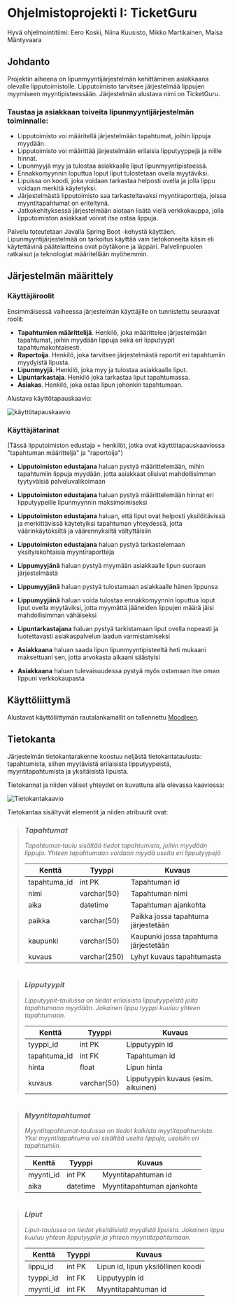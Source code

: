 # Ohjelmistoprojekti I: TicketGuru

Hyvä ohjelmointitiimi: Eero Koski, Niina Kuusisto, Mikko Martikainen, Maisa Mäntyvaara

## Johdanto

Projektin aiheena on lipunmyyntijärjestelmän kehittäminen asiakkaana olevalle lipputoimistolle. Lipputoimisto tarvitsee järjestelmää lippujen myymiseen myyntipisteessään. Järjestelmän alustava nimi on TicketGuru.

### Taustaa ja asiakkaan toiveita lipunmyyntijärjestelmän toiminnalle:
* Lipputoimisto voi määritellä järjestelmään tapahtumat, joihin lippuja myydään. 
* Lipputoimisto voi määrittää järjestelmään erilaisia lipputyyppejä ja niille hinnat.
* Lipunmyyjä myy ja tulostaa asiakkaalle liput lipunmyyntipisteessä. 
* Ennakkomyynnin loputtua loput liput tulostetaan ovella myytäviksi. 
* Lipuissa on koodi, joka voidaan tarkastaa helposti ovella ja jolla lippu voidaan merkitä käytetyksi.
* Järjestelmästä lipputoimisto saa tarkasteltavaksi myyntiraportteja, joissa myyntitapahtumat on eriteltynä.
* Jatkokehityksessä järjestelmään aiotaan lisätä vielä verkkokauppa, jolla lipputoimiston asiakkaat voivat itse ostaa lippuja.

Palvelu toteutetaan Javalla Spring Boot -kehystä käyttäen. Lipunmyyntijärjestelmää on tarkoitus käyttää vain tietokoneelta käsin eli käytettävinä päätelaitteina ovat pöytäkone ja läppäri. Palvelinpuolen ratkaisut ja teknologiat määritellään myöhemmin.

## Järjestelmän määrittely
### Käyttäjäroolit
Ensimmäisessä vaiheessa järjestelmän käyttäjille on tunnistettu seuraavat roolit:
* **Tapahtumien määrittelijä**. Henkilö, joka määrittelee järjestelmään tapahtumat, joihin myydään lippuja sekä eri lipputyypit tapahtumakohtaisesti.
* **Raportoija**. Henkilö, joka tarvitsee järjestelmästä raportit eri tapahtumiin myydyistä lipusta.
* **Lipunmyyjä**. Henkilö, joka myy ja tulostaa asiakkaalle liput.
* **Lipuntarkastaja**. Henkilö joka tarkastaa liput tapahtumassa.
* **Asiakas**. Henkilö, joka ostaa lipun johonkin tapahtumaan.

Alustava käyttötapauskaavio:

![käyttötapauskaavio](https://github.com/mmantyva/ohjelmistoprojekti1/blob/develop/roolit1.jpg)

### Käyttäjätarinat

(Tässä lipputoimiston edustaja = henkilöt, jotka ovat käyttötapauskaaviossa "tapahtuman määritteljä" ja "raportoija")
* **Lipputoimiston edustajana** haluan pystyä määrittelemään, mihin tapahtumiin lippuja myydään, jotta asiakkaat olisivat mahdollisimman tyytyväisiä palveluvalikoimaan
* **Lipputoimiston edustajana** haluan pystyä määrittelemään hinnat eri lipputyypeille lipunmyynnin maksimoimiseksi
* **Lipputoimiston edustajana** haluan, että liput ovat helposti yksilöitävissä ja merkittävissä käytetyiksi tapahtuman yhteydessä, jotta väärinkäytöksiltä ja väärennyksiltä vältyttäisiin
* **Lipputoimiston edustajana** haluan pystyä tarkastelemaan yksityiskohtaisia myyntiraportteja

* **Lippumyyjänä** haluan pystyä myymään asiakkaalle lipun suoraan järjestelmästä
* **Lippumyyjänä** haluan pystyä tulostamaan asiakkaalle hänen lippunsa
* **Lippumyyjänä** haluan voida tulostaa ennakkomyynnin loputtua loput liput ovella myytäviksi, jotta myymättä jääneiden lippujen määrä jäisi mahdollisimman vähäiseksi

* **Lipuntarkastajana** haluan pystyä tarkistamaan liput ovella nopeasti ja luotettavasti asiakaspalvelun laadun varmistamiseksi

* **Asiakkaana** haluan saada lipun lipunmyyntipisteeltä heti mukaani maksettuani sen, jotta arvokasta aikaani säästyisi
* **Asiakkaana** haluan tulevaisuudessa pystyä myös ostamaan itse oman lippuni verkkokaupasta


## Käyttöliittymä

Alustavat käyttöliittymän rautalankamallit on tallennettu [Moodleen](https://hhmoodle.haaga-helia.fi/pluginfile.php/2113426/mod_resource/content/1/TicketGuru%20UI.pdf).

## Tietokanta
Järjestelmän tietokantarakenne koostuu neljästä tietokantataulusta: tapahtumista, siihen myytävistä erilaisista lipputyypeistä, myyntitapahtumista ja yksitäisistä lipuista.

Tietokannat ja niiden väliset yhteydet on kuvattuna alla olevassa kaaviossa:

![Tietokantakaavio](https://github.com/mmantyva/ohjelmistoprojekti1/blob/develop/tietokanta.jpg)

Tietokantaa sisältyvät elementit ja niiden atribuutit ovat:

> ### _Tapahtumat_
> _Tapahtumat-taulu sisältää tiedot tapahtumista, joihin myydään lippuja. Yhteen tapahtumaan voidaan myydä useita eri lipputyypejä_
>
> Kenttä | Tyyppi | Kuvaus
> ------ | ------ | ------
> tapahtuma_id | int PK | Tapahtuman id
> nimi | varchar(50) |  Tapahtuman nimi
> aika | datetime | Tapahtuman ajankohta
> paikka | varchar(50) | Paikka jossa tapahtuma järjestetään
> kaupunki | varchar(50) | Kaupunki jossa tapahtuma järjestetään
> kuvaus | varchar(250) | Lyhyt kuvaus tapahtumasta
#

> ### _Lipputyypit_
> _Lipputyypit-taulussa on tiedot erilaisista lipputyypeistä joita tapahtumaan myydään. Jokainen lippu tyyppi kuuluu yhteen tapahtumaan._
>
> Kenttä | Tyyppi | Kuvaus
> ------ | ------ | ------
> tyyppi_id | int PK | Lipputyypin id
> tapahtuma_id | int FK |  Tapahtuman id
> hinta | float | Lipun hinta
> kuvaus | varchar(50) | Lipputyypin kuvaus (esim. aikuinen)
#
> ### _Myyntitapahtumat_
> _Myyntitapahtumat-taulussa on tiedot kaikista myytitapahtumista. Yksi myyntitapahtuma voi sisältää useita lippuja, useisiin eri tapahtumiin._
>
> Kenttä | Tyyppi | Kuvaus
> ------ | ------ | ------
> myynti_id | int PK | Myyntitapahtuman id
> aika | datetime |  Myyntitapahtuman ajankohta
#
> ### _Liput_
> _Liput-taulussa on tiedot yksitäisistä myydistä lipuista. Jokainen lippu kuuluu yhteen lipputyypiin ja yhteen myyntitapahtumaan._
>
> Kenttä | Tyyppi | Kuvaus
> ------ | ------ | ------
> lippu_id | int PK | Lipun id, lipun yksilöllinen koodi
> tyyppi_id | int FK |  Lipputyypin id
> myynti_id | int FK | Myyntitapahtuman id
